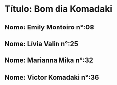 # Título: Bom dia Komadaki
## Nome: Emily Monteiro n°:08
## Nome: Lívia Valin n°:25
## Nome: Marianna Mika n°:32
## Nome: Victor Komadaki n°:36
